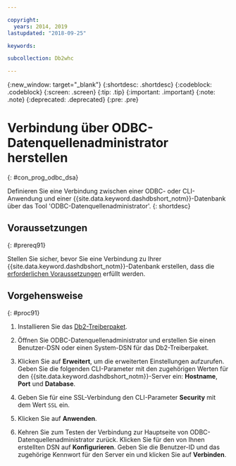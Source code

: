 ```yaml
---

copyright:
  years: 2014, 2019
lastupdated: "2018-09-25"

keywords:

subcollection: Db2whc

---
```


<!-- Attribute definitions --> 
{:new_window: target="_blank"}
{:shortdesc: .shortdesc}
{:codeblock: .codeblock}
{:screen: .screen}
{:tip: .tip}
{:important: .important}
{:note: .note}
{:deprecated: .deprecated}
{:pre: .pre}

# Verbindung über ODBC-Datenquellenadministrator herstellen
{: #con_prog_odbc_dsa}

Definieren Sie eine Verbindung zwischen einer ODBC- oder CLI-Anwendung und einer {{site.data.keyword.dashdbshort_notm}}-Datenbank über das Tool 'ODBC-Datenquellenadministrator'.
{: shortdesc}

## Voraussetzungen
{: #prereq91}

Stellen Sie sicher, bevor Sie eine Verbindung zu Ihrer {{site.data.keyword.dashdbshort_notm}}-Datenbank erstellen, dass die [erforderlichen Voraussetzungen](/docs/services/Db2whc/connecting?topic=Db2whc-connect_ov#prereqs) erfüllt werden.

<!-- Before you can connect to your database, you must perform the following steps:

- [Verify prerequisites](prereqs.html), including installing driver packages, configuring your local environment, and downloading SSL certificates (if needed)
- Collect [connection information](credentials.html), including database details such as host name and port numbers, and connection credentials such as user ID and password -->

## Vorgehensweise
{: #proc91}

1. Installieren Sie das [Db2-Treiberpaket](/docs/services/Db2whc?topic=Db2whc-dr_pkg#dr_pkg).

2. Öffnen Sie ODBC-Datenquellenadministrator und erstellen Sie einen Benutzer-DSN oder einen System-DSN für das Db2-Treiberpaket.
    
3. Klicken Sie auf **Erweitert**, um die erweiterten Einstellungen aufzurufen. Geben Sie die folgenden CLI-Parameter mit den zugehörigen Werten für den {{site.data.keyword.dashdbshort_notm}}-Server ein: **Hostname**, **Port** und **Database**.
    
4. Geben Sie für eine SSL-Verbindung den CLI-Parameter **Security** mit dem Wert `SSL` ein.
    
5. Klicken Sie auf **Anwenden**.
    
6. Kehren Sie zum Testen der Verbindung zur Hauptseite von ODBC-Datenquellenadministrator zurück. Klicken Sie für den von Ihnen erstellten DSN auf **Konfigurieren**. Geben Sie die Benutzer-ID und das zugehörige Kennwort für den Server ein und klicken Sie auf **Verbinden**.

